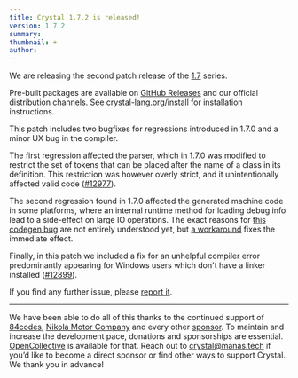 ```yaml
---
title: Crystal 1.7.2 is released!
version: 1.7.2
summary:
thumbnail: +
author:
---
```


We are releasing the second patch release of the [1.7](/2023/01/09/1.7.0-released/) series.

Pre-built packages are available on [GitHub Releases](https://github.com/crystal-lang/crystal/releases/tag/1.7.2) and our official distribution channels.
See [crystal-lang.org/install](https://crystal-lang.org/install/) for installation instructions.

This patch includes two bugfixes for regressions introduced in 1.7.0 and a minor UX bug in the compiler.

The first regression affected the parser, which in 1.7.0 was modified to restrict the set of tokens that can be placed after the name of a class in its definition. This restriction was however overly strict, and it unintentionally affected valid code ([#12977](https://github.com/crystal-lang/crystal/pull/12977)).

The second regression found in 1.7.0 affected the generated machine code in some platforms, where an internal runtime method for loading debug info lead to a side-effect on large IO operations. The exact reasons for [this codegen bug](https://github.com/crystal-lang/crystal/issues/12982) are not entirely understood yet, but [a workaround](https://github.com/crystal-lang/crystal/pull/12992) fixes the immediate effect.

Finally, in this patch we included a fix for an unhelpful compiler error predominantly appearing for Windows users which don't have a linker installed ([#12899](https://github.com/crystal-lang/crystal/pull/12899)).

If you find any further issue, please [report it](https://crystal-lang.org/issues).

---

We have been able to do all of this thanks to the continued support of [84codes](https://www.84codes.com/), [Nikola Motor Company](https://nikolamotor.com/) and every other [sponsor](/sponsors). To maintain and increase the development pace, donations and sponsorships are essential. [OpenCollective](https://opencollective.com/crystal-lang) is available for that. Reach out to [crystal@manas.tech](mailto:crystal@manas.tech) if you’d like to become a direct sponsor or find other ways to support Crystal. We thank you in advance!

